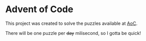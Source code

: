 # Advent of Code

This project was created to solve the puzzles available at [AoC](http://adventofcode.com).

There will be one puzzle per ~~day~~ milisecond, so I gotta be quick!